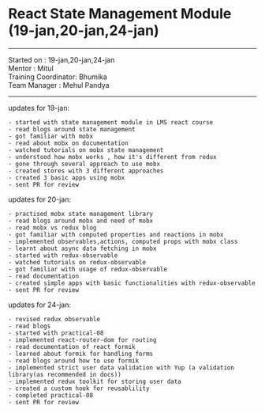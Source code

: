 # React State Management Module (19-jan,20-jan,24-jan)

<hr>
Started on : 19-jan,20-jan,24-jan<br>
Mentor : Mitul <br>
Training Coordinator: Bhumika<br>
Team Manager : Mehul Pandya
<hr>

updates for 19-jan: <br>

    - started with state management module in LMS react course
    - read blogs around state management
    - got familiar with mobx
    - read about mobx on documentation
    - watched tutorials on mobx state management
    - understood how mobx works , how it's different from redux
    - gone through several approach to use mobx 
    - created stores with 3 different approaches
    - created 3 basic apps using mobx
    - sent PR for review

updates for 20-jan: <br>

    - practised mobx state management library
    - read blogs around mobx and need of mobx
    - read mobx vs redux blog
    - got familiar with computed properties and reactions in mobx
    - implemented observables,actions, computed props with mobx class
    - learnt about async data fetching in mobx
    - started with redux-observable
    - watched tutorials on redux-observable
    - got familiar with usage of redux-observable
    - read documentation
    - created simple apps with basic functionalities with redux-observable
    - sent PR for review

updates for 24-jan: <br>

    - revised redux observable
    - read blogs
    - started with practical-08
    - implemented react-router-dom for routing
    - read documentation of react formik
    - learned about formik for handling forms
    - read blogs around how to use formik
    - implemented strict user data validation with Yup (a validation library(as recommended in docs))
    - implemented redux toolkit for storing user data
    - created a custom hook for reusablility
    - completed practical-08
    - sent PR for review